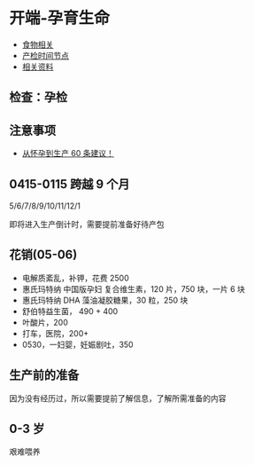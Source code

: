 # 开端-孕育生命

- [食物相关](./food.md)
- [产检时间节点](./timer.md)
- [相关资料](./profile.md)

## 检查：孕检

## 注意事项

- [从怀孕到生产 60 条建议！](https://zhuanlan.zhihu.com/p/694070837)

## 0415-0115 跨越 9 个月

5/6/7/8/9/10/11/12/1

即将进入生产倒计时，需要提前准备好待产包

## 花销(05-06)

- 电解质紊乱，补钾，花费 2500
- 惠氏玛特纳 中国版孕妇 复合维生素，120 片，750 块，一片 6 块
- 惠氏玛特纳 DHA 藻油凝胶糖果，30 粒，250 块
- 舒伯特益生菌， 490 + 400
- 叶酸片，200
- 打车，医院，200+
- 0530，一妇婴，妊娠剧吐，350

## 生产前的准备

因为没有经历过，所以需要提前了解信息，了解所需准备的内容

## 0-3 岁

艰难喂养
